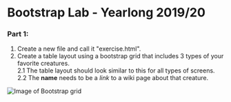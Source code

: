 # Bootstrap Lab - Yearlong 2019/20
  
### Part 1: 
1. Create a new file and call it "exercise.html".
2. Create a table layout using a bootstrap grid that includes 3 types of your favorite creatures.  
2.1 The table layout should look similar to this for all types of screens.  
2.2 The **name** needs to be a _link_ to a wiki page about that creature.

![Image of Bootstrap grid](https://raw.githubusercontent.com/meet-projects/Y2L-Bootstrap-Lab1920/branch/path/to/img.png)
